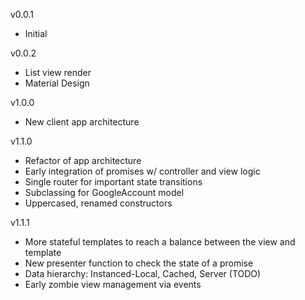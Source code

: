 v0.0.1
- Initial

v0.0.2
- List view render
- Material Design

v1.0.0
- New client app architecture

v1.1.0
- Refactor of app architecture
- Early integration of promises w/ controller and view logic
- Single router for important state transitions
- Subclassing for GoogleAccount model
- Uppercased, renamed constructors

v1.1.1
- More stateful templates to reach a balance between the view and template
- New presenter function to check the state of a promise
- Data hierarchy: Instanced-Local, Cached, Server (TODO)
- Early zombie view management via events